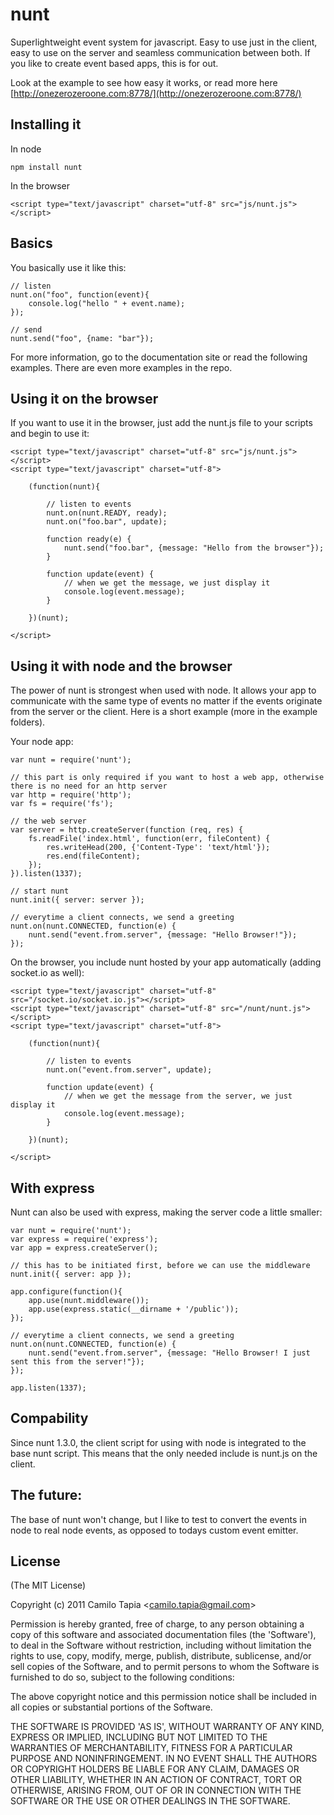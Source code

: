 # nunt

Superlightweight event system for javascript. Easy to use just in the client, easy to use on the server and seamless communication between both. If you like to create event based apps, this is for out.

Look at the example to see how easy it works, or read more here [http://onezerozeroone.com:8778/](http://onezerozeroone.com:8778/)

## Installing it

In node

	npm install nunt

In the browser

	<script type="text/javascript" charset="utf-8" src="js/nunt.js"></script>

## Basics

You basically use it like this:

	// listen
	nunt.on("foo", function(event){
    	console.log("hello " + event.name);
	});

	// send
	nunt.send("foo", {name: "bar"});

For more information, go to the documentation site or read the following examples. There are even more examples in the repo.

## Using it on the browser

If you want to use it in the browser, just add the nunt.js file to your scripts and begin to use it:

    <script type="text/javascript" charset="utf-8" src="js/nunt.js"></script>
    <script type="text/javascript" charset="utf-8">

        (function(nunt){

            // listen to events
            nunt.on(nunt.READY, ready);
            nunt.on("foo.bar", update);

            function ready(e) {
                nunt.send("foo.bar", {message: "Hello from the browser"});
            }

            function update(event) {
                // when we get the message, we just display it
                console.log(event.message);
            }

        })(nunt);

    </script>

## Using it with node and the browser

The power of nunt is strongest when used with node. It allows your app to communicate with the same type of events no matter if the events originate from the server or the client. Here is a short example (more in the example folders).

Your node app:

	var nunt = require('nunt');

	// this part is only required if you want to host a web app, otherwise there is no need for an http server
	var http = require('http');
	var fs = require('fs');
	
	// the web server
	var server = http.createServer(function (req, res) {
    	fs.readFile('index.html', function(err, fileContent) { 
        	res.writeHead(200, {'Content-Type': 'text/html'});
	        res.end(fileContent);
    	});
	}).listen(1337);

	// start nunt
	nunt.init({ server: server });

	// everytime a client connects, we send a greeting
	nunt.on(nunt.CONNECTED, function(e) {
    	nunt.send("event.from.server", {message: "Hello Browser!"});
	});

On the browser, you include nunt hosted by your app automatically (adding socket.io as well):

    <script type="text/javascript" charset="utf-8" src="/socket.io/socket.io.js"></script>
    <script type="text/javascript" charset="utf-8" src="/nunt/nunt.js"></script>
    <script type="text/javascript" charset="utf-8">

        (function(nunt){

            // listen to events
            nunt.on("event.from.server", update);

            function update(event) {
                // when we get the message from the server, we just display it
                console.log(event.message);
            }

        })(nunt);

    </script>

## With express
Nunt can also be used with express, making the server code a little smaller:

	var nunt = require('nunt');
	var express = require('express');
	var app = express.createServer();

	// this has to be initiated first, before we can use the middleware
	nunt.init({ server: app });

	app.configure(function(){
    	app.use(nunt.middleware());
	    app.use(express.static(__dirname + '/public'));
	});

	// everytime a client connects, we send a greeting
	nunt.on(nunt.CONNECTED, function(e) {
	    nunt.send("event.from.server", {message: "Hello Browser! I just sent this from the server!"});
	});

	app.listen(1337);

## Compability
Since nunt 1.3.0, the client script for using with node is integrated to the base nunt script. This means that the only needed include is nunt.js on the client.

## The future:
The base of nunt won't change, but I like to test to convert the events in node to real node events, as opposed to todays custom event emitter. 

## License 

(The MIT License)

Copyright (c) 2011 Camilo Tapia &lt;camilo.tapia@gmail.com&gt;

Permission is hereby granted, free of charge, to any person obtaining
a copy of this software and associated documentation files (the
'Software'), to deal in the Software without restriction, including
without limitation the rights to use, copy, modify, merge, publish,
distribute, sublicense, and/or sell copies of the Software, and to
permit persons to whom the Software is furnished to do so, subject to
the following conditions:

The above copyright notice and this permission notice shall be
included in all copies or substantial portions of the Software.

THE SOFTWARE IS PROVIDED 'AS IS', WITHOUT WARRANTY OF ANY KIND,
EXPRESS OR IMPLIED, INCLUDING BUT NOT LIMITED TO THE WARRANTIES OF
MERCHANTABILITY, FITNESS FOR A PARTICULAR PURPOSE AND NONINFRINGEMENT.
IN NO EVENT SHALL THE AUTHORS OR COPYRIGHT HOLDERS BE LIABLE FOR ANY
CLAIM, DAMAGES OR OTHER LIABILITY, WHETHER IN AN ACTION OF CONTRACT,
TORT OR OTHERWISE, ARISING FROM, OUT OF OR IN CONNECTION WITH THE
SOFTWARE OR THE USE OR OTHER DEALINGS IN THE SOFTWARE.